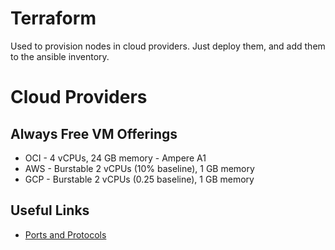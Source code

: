 # Terraform
Used to provision nodes in cloud providers. Just deploy them, and add them to the ansible inventory.

# Cloud Providers
## Always Free VM Offerings
* OCI - 4 vCPUs, 24 GB memory - Ampere A1
* AWS - Burstable 2 vCPUs (10% baseline), 1 GB memory
* GCP - Burstable 2 vCPUs (0.25  baseline), 1 GB memory

## Useful Links
* [Ports and Protocols](https://kubernetes.io/docs/reference/ports-and-protocols/)